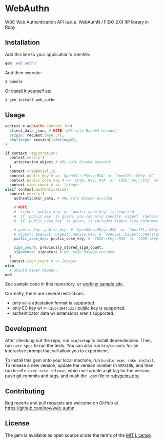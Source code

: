 # WebAuthn

W3C Web Authentication API (a.k.a. WebAuthN / FIDO 2.0) RP library in Ruby

## Installation

Add this line to your application's Gemfile:

```ruby
gem 'web_authn'
```

And then execute:

```sh
$ bundle
```

Or install it yourself as:

```sh
$ gem install web_authn
```

## Usage

```ruby
context = WebAuthn.context_for(
  client_data_json, # NOTE: URL-safe Base64 encoded
  origin: request.base_url,
  challenge: session[:challenge],
)

if context.registration?
  context.verify!(
    attestation_object # URL-safe Base64 encoded
  )
  context.credential_id
  context.public_key # => `OpenSSL::PKey::RSA` or `OpenSSL::PKey::EC`
  context.public_cose_key # => `COSE::Key::RSA` or `COSE::Key::EC2` ref.) https://github.com/nov/cose-key
  context.sign_count # => `Integer`
elsif context.authentication?
  context.verify!(
    authenticator_data, # URL-safe Base64 encoded

    # NOTE:
    #  either 'public_key' or 'public_cose_key' is required.
    #  if `public_key` is given, you can also specify `digest` (default: `OpenSSL::Digest::SHA256.new`).
    #  if `public_cose_key` is given, it includes digest size information, so no `digest` is required.

    # public_key: public_key, # `OpenSSL::PKey::RSA` or `OpenSSL::PKey::EC`
    # digest: OpenSSL::Digest::SHA256.new, # `OpenSSL::Digest::SHA(1|256|384|512)`` (default: `OpenSSL::Digest::SHA256`)
    public_cose_key: public_cose_key, # `COSE::Key::RSA` or `COSE::Key::EC` ref.) https://github.com/nov/cose-key

    sign_count: previously_stored_sign_count,
    signature: signature # URL-safe Base64 encoded
  )
  context.sign_count # => Integer
else
  # should never happen.
end
```

See sample code in this repository, or [working sample site](https://web-authn.herokuapp.com/).

Currently, there are several restrictions.
* only `none` attestation format is supported.
* only EC key w/ `P-(256|384|521)` public key is supported.
* authenticator data w/ extensions aren't supported.

## Development

After checking out the repo, run `bin/setup` to install dependencies. Then, run `rake spec` to run the tests. You can also run `bin/console` for an interactive prompt that will allow you to experiment.

To install this gem onto your local machine, run `bundle exec rake install`. To release a new version, update the version number in `VERSION`, and then run `bundle exec rake release`, which will create a git tag for the version, push git commits and tags, and push the `.gem` file to [rubygems.org](https://rubygems.org).

## Contributing

Bug reports and pull requests are welcome on GitHub at https://github.com/nov/web_authn.

## License

The gem is available as open source under the terms of the [MIT License](https://opensource.org/licenses/MIT).
